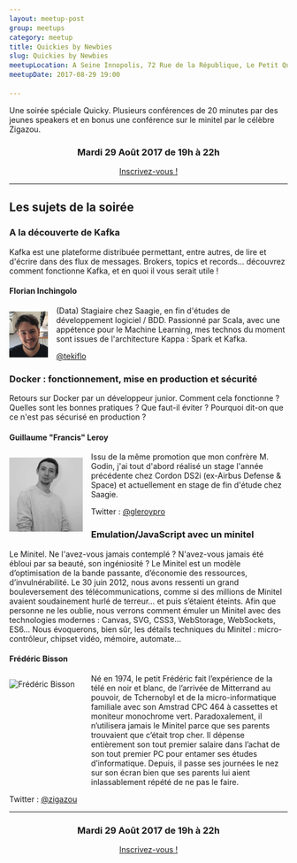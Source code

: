 ```yaml
---
layout: meetup-post
group: meetups
category: meetup
title: Quickies by Newbies
slug: Quickies by Newbies
meetupLocation: A Seine Innopolis, 72 Rue de la République, Le Petit Quevilly
meetupDate: 2017-08-29 19:00

---
```


Une soirée spéciale Quicky. Plusieurs conférences de 20 minutes par des jeunes speakers et en bonus une conférence sur le minitel par le célèbre Zigazou.

<div style="text-align: center;">
  <h3>Mardi 29 Août 2017 de 19h à 22h</h3>
  <p>
    <a class="button" target="_blank" href="http://meetu.ps/c/3dJFv/B5s8T/f">
      Inscrivez-vous !
    </a>
  </p>
</div>

----

## Les sujets de la soirée

### A la découverte de Kafka

<p>Kafka est une plateforme distribuée permettant, entre autres, de lire et d'écrire dans des flux de messages. Brokers, topics et records... découvrez comment fonctionne Kafka, et en quoi il vous serait utile !</p>

#### Florian Inchingolo

<img src="/images/meetups/florian.png" alt="Florian Inchingolo" width="70" style="float: left; margin: 10px 15px 0px 0px;"/>

<p style="overflow: auto;">(Data) Stagiaire chez Saagie, en fin d'études de développement logiciel / BDD.
                           Passionné par Scala, avec une appétence pour le Machine Learning, mes technos du moment sont issues de l'architecture Kappa : Spark et Kafka.</p>
<a href="https://twitter.com/tekiflo">@tekiflo</a>


### Docker : fonctionnement, mise en production et sécurité

<p>Retours sur Docker par un développeur junior. Comment cela fonctionne ? Quelles sont les bonnes pratiques ? Que faut-il éviter ? Pourquoi dit-on que ce n'est pas sécurisé en production ?</p>

#### Guillaume "Francis" Leroy

<img src="/images/meetups/gleroy.jpg" alt="Antony Godin" width="133" style="float: left; margin: 10px 15px 0px 0px;"/>

Issu de la même promotion que mon confrère M. Godin, j'ai tout d'abord réalisé un stage l'année précédente chez Cordon DS2i (ex-Airbus Defense & Space) et actuellement en stage de fin d'étude chez Saagie.

Twitter : [@gleroypro](https://twitter.com/gleroypro)

### Emulation/JavaScript avec un minitel

Le Minitel.
Ne l'avez-vous jamais contemplé ? N'avez-vous jamais été ébloui par sa beauté, son ingéniosité ? Le Minitel est un modèle d’optimisation de la bande passante, d’économie des ressources, d’invulnérabilité.
Le 30 juin 2012, nous avons ressenti un grand bouleversement des télécommunications, comme si des millions de Minitel avaient soudainement hurlé de terreur… et puis s’étaient éteints. 
Afin que personne ne les oublie, nous verrons comment émuler un Minitel avec des technologies modernes : Canvas, SVG, CSS3, WebStorage, WebSockets, ES6…
Nous évoquerons, bien sûr, les détails techniques du Minitel : micro-contrôleur, chipset vidéo, mémoire, automate…


#### Frédéric Bisson


<img src="https://pbs.twimg.com/profile_images/466834244266770432/Wc87gQBY_400x400.png" alt="Frédéric Bisson" width="133" style="float: left; margin: 10px 15px 0px 0px;"/>

<p style="overflow: auto;">Né en 1974, le petit Frédéric fait l’expérience de la télé en noir et blanc, de l’arrivée de Mitterrand au pouvoir, de Tchernobyl et de la micro-informatique familiale avec son Amstrad CPC 464 à cassettes et moniteur monochrome vert. Paradoxalement, il n’utilisera jamais le Minitel parce que ses parents trouvaient que c’était trop cher. Il dépense entièrement son tout premier salaire dans l’achat de son tout premier PC pour entamer ses études d’informatique. Depuis, il passe ses journées le nez sur son écran bien que ses parents lui aient inlassablement répété de ne pas le faire.</p>

Twitter : [@zigazou](https://twitter.com/zigazou)

----

<div style="text-align: center;">
  <h3>Mardi 29 Août 2017 de 19h à 22h</h3>
    <p>
      <a class="button" target="_blank" href="http://meetu.ps/c/3dJFv/B5s8T/f">
        Inscrivez-vous !
      </a>
    </p>  
</div>
